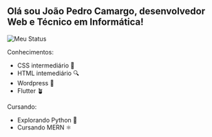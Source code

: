 ## Olá sou João Pedro Camargo, desenvolvedor Web e Técnico em Informática!

![Meu Status](https://github-readme-stats.vercel.app/api?username=Camargo-Joao&show_icons=true&theme=transparent)

Conhecimentos:
  - CSS intermediário 📘
  - HTML intemediário 🔍
  - Wordpress 📝
  - Flutter 🪴

  
Cursando:
  - Explorando Python 🐍
  - Cursando MERN ⚛️
